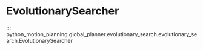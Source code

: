 # EvolutionarySearcher

::: python_motion_planning.global_planner.evolutionary_search.evolutionary_search.EvolutionarySearcher
